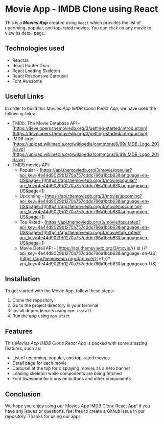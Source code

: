 # Movie App - IMDB Clone using React

This is a ***Movies App*** created using `React` which provides the list of upcoming, popular, and top-rated movies. You can click on any movie to view its detail page.

## Technologies used
* ReactJs
* React Router Dom
* React Loading Skeleton
* React Responsive Carousel
* Font Awesome

## Useful Links
In order to build this *Movies App IMDB Clone React App*, we have used the following links:

* TMDb: The Movie Database API - [https://developers.themoviedb.org/3/getting-started/introduction](https://developers.themoviedb.org/3/getting-started/introduction)
* IMDB logo - [https://upload.wikimedia.org/wikipedia/commons/6/69/IMDB_Logo_2016.svg](https://upload.wikimedia.org/wikipedia/commons/6/69/IMDB_Logo_2016.svg)
* TMDB movies API:
  * Popular - [https://api.themoviedb.org/3/movie/popular?api_key=4e44d9029b1270a757cddc766a1bcb63&language=en-US&page=1](https://api.themoviedb.org/3/movie/popular?api_key=4e44d9029b1270a757cddc766a1bcb63&language=en-US&page=1)
  * Upcoming - [https://api.themoviedb.org/3/movie/upcoming?api_key=4e44d9029b1270a757cddc766a1bcb63&language=en-US&page=1](https://api.themoviedb.org/3/movie/upcoming?api_key=4e44d9029b1270a757cddc766a1bcb63&language=en-US&page=1)
  * Top Rated - [https://api.themoviedb.org/3/movie/top_rated?api_key=4e44d9029b1270a757cddc766a1bcb63&language=en-US&page=1](https://api.themoviedb.org/3/movie/top_rated?api_key=4e44d9029b1270a757cddc766a1bcb63&language=en-US&page=1)
  * Movie Detail API - [https://api.themoviedb.org/3/movie/{{ id }}?api_key=4e44d9029b1270a757cddc766a1bcb63&language=en-US](https://api.themoviedb.org/3/movie/{{ id }}?api_key=4e44d9029b1270a757cddc766a1bcb63&language=en-US)

## Installation
To get started with the Movie App, follow these steps:
1. Clone the repository
2. Go to the project directory in your terminal
3. Install dependencies using `npm install`
4. Run the app using `npm start`

## Features
This *Movies App IMDB Clone React App* is packed with some amazing features, such as:
* List of upcoming, popular, and top-rated movies
* Detail page for each movie
* Carousel at the top for displaying movies as a hero banner
* Loading skeleton while components are being fetched
* Font Awesome for icons on buttons and other components

## Conclusion
We hope you enjoy using our Movies App IMDB Clone React App! If you have any issues or questions, feel free to create a Github issue in our repository. Thanks for using our app!
